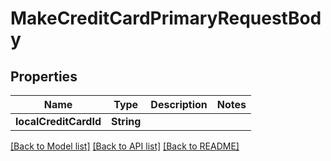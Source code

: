 # MakeCreditCardPrimaryRequestBody

## Properties
Name | Type | Description | Notes
------------ | ------------- | ------------- | -------------
**localCreditCardId** | **String** |  | 

[[Back to Model list]](../README.md#documentation-for-models) [[Back to API list]](../README.md#documentation-for-api-endpoints) [[Back to README]](../README.md)


